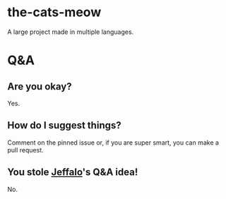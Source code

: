 # the-cats-meow
A large project made in multiple languages.
# Q&A
## Are you okay?
Yes.
## How do I suggest things?
Comment on the pinned issue or, if you are super smart, you can make a pull request.
## You stole [Jeffalo](https://github.com/Jeffalo)'s Q&A idea!
No.
